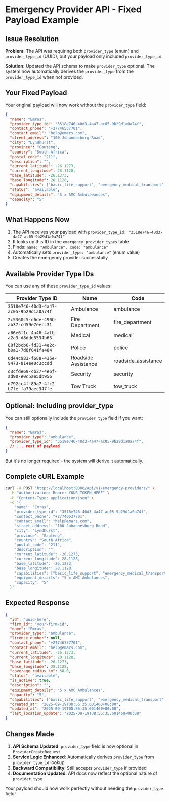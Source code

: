 # Emergency Provider API - Fixed Payload Example

## Issue Resolution

**Problem:** The API was requiring both `provider_type` (enum) and `provider_type_id` (UUID), but your payload only included `provider_type_id`.

**Solution:** Updated the API schema to make `provider_type` optional. The system now automatically derives the `provider_type` from the `provider_type_id` when not provided.

## Your Fixed Payload

Your original payload will now work without the `provider_type` field:

```json
{
  "name": "Emras",
  "provider_type_id": "3518e746-40d3-4a47-ac05-9b29d1a0a74f",
  "contact_phone": "+27746537701",
  "contact_email": "help@emars.com",
  "street_address": "100 Johannesburg Road",
  "city": "Lyndhurst",
  "province": "Gauteng",
  "country": "South Africa",
  "postal_code": "211",
  "description": "",
  "current_latitude": -26.1273,
  "current_longitude": 28.1128,
  "base_latitude": -26.1273,
  "base_longitude": 28.1128,
  "capabilities": ["basic_life_support", "emergency_medical_transport", "emergency_medical_services"],
  "status": "available",
  "equipment_details": "5 x AMC Ambulawances",
  "capacity": "5"
}
```

## What Happens Now

1. The API receives your payload with `provider_type_id: "3518e746-40d3-4a47-ac05-9b29d1a0a74f"`
2. It looks up this ID in the `emergency_provider_types` table
3. Finds: `name: "Ambulance", code: "ambulance"`
4. Automatically sets `provider_type: "ambulance"` (enum value)
5. Creates the emergency provider successfully

## Available Provider Type IDs

You can use any of these `provider_type_id` values:

| Provider Type ID | Name | Code |
|------------------|------|------|
| `3518e746-40d3-4a47-ac05-9b29d1a0a74f` | Ambulance | ambulance |
| `2c5360c5-d6de-490b-ab37-cd59e7eecc31` | Fire Department | fire_department |
| `a66e6f1c-4a46-4afb-a2a3-d8ddd5534b63` | Medical | medical |
| `80f2bcb0-fd31-4e2c-b0a1-7d8f041fa484` | Police | police |
| `6d44c983-f688-435e-9473-814ee0c3ccdd` | Roadside Assistance | roadside_assistance |
| `d3cfde69-cb37-4e6f-ad90-e0c5ae5db956` | Security | security |
| `d792cc4f-89a7-4fc2-b7fe-fa79aec347fe` | Tow Truck | tow_truck |

## Optional: Including provider_type

You can still optionally include the `provider_type` field if you want:

```json
{
  "name": "Emras",
  "provider_type": "ambulance",
  "provider_type_id": "3518e746-40d3-4a47-ac05-9b29d1a0a74f",
  // ... rest of payload
}
```

But it's no longer required - the system will derive it automatically.

## Complete cURL Example

```bash
curl -X POST "http://localhost:8000/api/v1/emergency-providers/" \
  -H "Authorization: Bearer YOUR_TOKEN_HERE" \
  -H "Content-Type: application/json" \
  -d '{
    "name": "Emras",
    "provider_type_id": "3518e746-40d3-4a47-ac05-9b29d1a0a74f",
    "contact_phone": "+27746537701",
    "contact_email": "help@emars.com",
    "street_address": "100 Johannesburg Road",
    "city": "Lyndhurst",
    "province": "Gauteng",
    "country": "South Africa",
    "postal_code": "211",
    "description": "",
    "current_latitude": -26.1273,
    "current_longitude": 28.1128,
    "base_latitude": -26.1273,
    "base_longitude": 28.1128,
    "capabilities": ["basic_life_support", "emergency_medical_transport", "emergency_medical_services"],
    "equipment_details": "5 x AMC Ambulances",
    "capacity": "5"
  }'
```

## Expected Response

```json
{
  "id": "uuid-here",
  "firm_id": "your-firm-id",
  "name": "Emras",
  "provider_type": "ambulance",
  "license_number": null,
  "contact_phone": "+27746537701",
  "contact_email": "help@emars.com",
  "current_latitude": -26.1273,
  "current_longitude": 28.1128,
  "base_latitude": -26.1273,
  "base_longitude": 28.1128,
  "coverage_radius_km": 50.0,
  "status": "available",
  "is_active": true,
  "description": "",
  "equipment_details": "5 x AMC Ambulances",
  "capacity": "5",
  "capabilities": ["basic_life_support", "emergency_medical_transport", "emergency_medical_services"],
  "created_at": "2025-09-19T08:56:35.601460+00:00",
  "updated_at": "2025-09-19T08:56:35.601460+00:00",
  "last_location_update": "2025-09-19T08:56:35.601460+00:00"
}
```

## Changes Made

1. **API Schema Updated**: `provider_type` field is now optional in `ProviderCreateRequest`
2. **Service Logic Enhanced**: Automatically derives `provider_type` from `provider_type_id` lookup
3. **Backward Compatibility**: Still accepts `provider_type` if provided
4. **Documentation Updated**: API docs now reflect the optional nature of `provider_type`

Your payload should now work perfectly without needing the `provider_type` field!